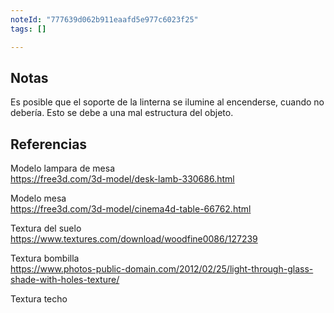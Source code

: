 ```yaml
---
noteId: "777639d062b911eaafd5e977c6023f25"
tags: []

---
```


## Notas
Es posible que el soporte de la linterna se ilumine al encenderse, cuando no debería. Esto se debe a una mal estructura del objeto.

## Referencias
Modelo lampara de mesa  
https://free3d.com/3d-model/desk-lamb-330686.html

Modelo mesa  
https://free3d.com/3d-model/cinema4d-table-66762.html

Textura del suelo  
https://www.textures.com/download/woodfine0086/127239

Textura bombilla  
https://www.photos-public-domain.com/2012/02/25/light-through-glass-shade-with-holes-texture/

Textura techo

